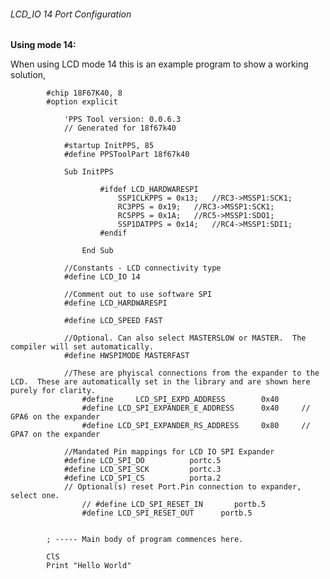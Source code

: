 <div class="section">

<div class="titlepage">

<div>

<div>

###### <span id="lcd_io_14_port_configuration"></span>LCD\_IO 14 Port Configuration

</div>

</div>

</div>

<span class="strong">**Using mode 14:**</span>

When using LCD mode 14 this is an example program to show a working
solution,

``` screen
        #chip 18F67K40, 8
        #option explicit

            'PPS Tool version: 0.0.6.3
            // Generated for 18f67k40

            #startup InitPPS, 85
            #define PPSToolPart 18f67k40

            Sub InitPPS

                    #ifdef LCD_HARDWARESPI
                        SSP1CLKPPS = 0x13;   //RC3->MSSP1:SCK1;
                        RC3PPS = 0x19;   //RC3->MSSP1:SCK1;
                        RC5PPS = 0x1A;   //RC5->MSSP1:SDO1;
                        SSP1DATPPS = 0x14;   //RC4->MSSP1:SDI1;
                    #endif

                End Sub

            //Constants - LCD connectivity type
            #define LCD_IO 14

            //Comment out to use software SPI
            #define LCD_HARDWARESPI

            #define LCD_SPEED FAST

            //Optional. Can also select MASTERSLOW or MASTER.  The compiler will set automatically.
            #define HWSPIMODE MASTERFAST

            //These are phyiscal connections from the expander to the LCD.  These are automatically set in the library and are shown here purely for clarity.
                #define     LCD_SPI_EXPD_ADDRESS        0x40
                #define LCD_SPI_EXPANDER_E_ADDRESS      0x40     // GPA6 on the expander
                #define LCD_SPI_EXPANDER_RS_ADDRESS     0x80     // GPA7 on the expander

            //Mandated Pin mappings for LCD IO SPI Expander
            #define LCD_SPI_DO          portc.5
            #define LCD_SPI_SCK         portc.3
            #define LCD_SPI_CS          porta.2
            // Optional(s) reset Port.Pin connection to expander, select one.
                // #define LCD_SPI_RESET_IN       portb.5
                #define LCD_SPI_RESET_OUT      portb.5


        ; ----- Main body of program commences here.

        ClS
        Print "Hello World"
```

</div>
